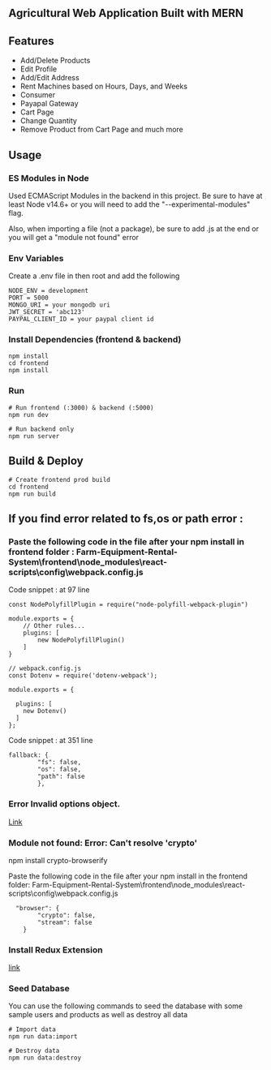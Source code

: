 
## Agricultural Web Application Built with MERN


## Features

- Add/Delete Products
- Edit Profile
- Add/Edit Address
- Rent Machines based on Hours, Days, and Weeks
- Consumer
- Payapal Gateway
- Cart Page
- Change Quantity
- Remove Product from Cart Page
and much more

## Usage

### ES Modules in Node

Used ECMAScript Modules in the backend in this project. Be sure to have at least Node v14.6+ or you will need to add the "--experimental-modules" flag.

Also, when importing a file (not a package), be sure to add .js at the end or you will get a "module not found" error

### Env Variables

Create a .env file in then root and add the following

```
NODE_ENV = development
PORT = 5000
MONGO_URI = your mongodb uri
JWT_SECRET = 'abc123'
PAYPAL_CLIENT_ID = your paypal client id
```

### Install Dependencies (frontend & backend)

```
npm install
cd frontend
npm install
```

### Run

```
# Run frontend (:3000) & backend (:5000)
npm run dev

# Run backend only
npm run server
```

## Build & Deploy

```
# Create frontend prod build
cd frontend
npm run build
```
## If you find error related to fs,os or path error :
### Paste the following code in the file after your npm install in frontend folder : Farm-Equipment-Rental-System\frontend\node_modules\react-scripts\config\webpack.config.js

Code snippet : at 97 line 
```
const NodePolyfillPlugin = require("node-polyfill-webpack-plugin")

module.exports = {
    // Other rules...
    plugins: [
        new NodePolyfillPlugin()
    ]
}

// webpack.config.js
const Dotenv = require('dotenv-webpack');

module.exports = {

  plugins: [
    new Dotenv()
  ]
};
```
Code snippet : at 351 line 
```
fallback: {
        "fs": false,
        "os": false,
        "path": false
        },

```

### Error Invalid options object.
[Link](https://stackoverflow.com/questions/70374005/invalid-options-object-dev-server-has-been-initialized-using-an-options-object)

### Module not found: Error: Can't resolve 'crypto'
npm install crypto-browserify

Paste the following code in the file after your npm install in the frontend folder: Farm-Equipment-Rental-System\frontend\node_modules\react-scripts\config\webpack.config.js
```
  "browser": {
        "crypto": false,
        "stream": false
    }
```

### Install Redux Extension
[link](https://chromewebstore.google.com/detail/redux-devtools/lmhkpmbekcpmknklioeibfkpmmfibljd)

### Seed Database

You can use the following commands to seed the database with some sample users and products as well as destroy all data

```
# Import data
npm run data:import

# Destroy data
npm run data:destroy
```
